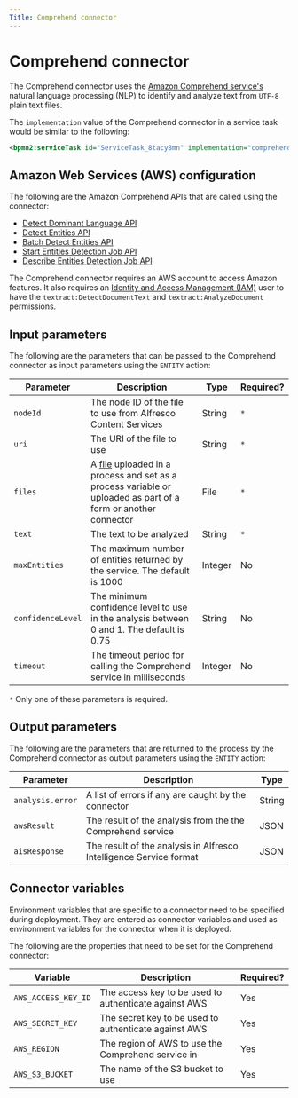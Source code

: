 ```yaml
---
Title: Comprehend connector
---
```


# Comprehend connector
The Comprehend connector uses the [Amazon Comprehend service's](https://aws.amazon.com/comprehend/) natural language processing (NLP) to identify and analyze text from `UTF-8` plain text files.

The `implementation` value of the Comprehend connector in a service task would be similar to the following:

```xml
<bpmn2:serviceTask id="ServiceTask_8tacy8mn" implementation="comprehendConnector.ENTITY" />
```

## Amazon Web Services (AWS) configuration
The following are the Amazon Comprehend APIs that are called using the connector:

* [Detect Dominant Language API](https://docs.aws.amazon.com/comprehend/latest/dg/API_DetectDominantLanguage.html)
* [Detect Entities API](https://docs.aws.amazon.com/comprehend/latest/dg/API_DetectEntities.html)
* [Batch Detect Entities API](https://docs.aws.amazon.com/comprehend/latest/dg/API_BatchDetectEntities.html)
* [Start Entities Detection Job API](https://docs.aws.amazon.com/comprehend/latest/dg/API_StartEntitiesDetectionJob.html)
* [Describe Entities Detection Job API](https://docs.aws.amazon.com/comprehend/latest/dg/API_DescribeEntitiesDetectionJob.html)

The Comprehend connector requires an AWS account to access Amazon features. It also requires an [Identity and Access Management (IAM)](https://aws.amazon.com/iam/) user to have the `textract:DetectDocumentText` and `textract:AnalyzeDocument` permissions. 

## Input parameters
The following are the parameters that can be passed to the Comprehend connector as input parameters using the `ENTITY` action:

| Parameter | Description | Type | Required? |
| --------- | ----------- | ---- | --------- | 
| `nodeId` | The node ID of the file to use from Alfresco Content Services | String | `*` |
| `uri` | The URI of the file to use | String | `*` |
| `files` | A [file](../../modeling/files.md) uploaded in a process and set as a process variable or uploaded as part of a form or another connector | File | `*` |
| `text` | The text to be analyzed | String | `*` |
| `maxEntities` | The maximum number of entities returned by the service. The default is 1000 | Integer | No |
| `confidenceLevel` | The minimum confidence level to use in the analysis between 0 and 1. The default is 0.75  | String | No |
| `timeout` | The timeout period for calling the Comprehend service in milliseconds | Integer | No | 

`*` Only one of these parameters is required.

## Output parameters
The following are the parameters that are returned to the process by the Comprehend connector as output parameters using the `ENTITY` action:

| Parameter | Description | Type |
| --------  | ----------- | ---- |
| `analysis.error` | A list of errors if any are caught by the connector | String |
| `awsResult` | The result of the analysis from the the Comprehend service | JSON |
| `aisResponse` | The result of the analysis in Alfresco Intelligence Service format| JSON |

## Connector variables
Environment variables that are specific to a connector need to be specified during deployment. They are entered as connector variables and used as environment variables for the connector when it is deployed. 

The following are the properties that need to be set for the Comprehend connector: 

| Variable | Description | Required? |
| -------- | ----------- | --------- |
| `AWS_ACCESS_KEY_ID` | The access key to be used to authenticate against AWS | Yes |
| `AWS_SECRET_KEY` | The secret key to be used to authenticate against AWS | Yes |
| `AWS_REGION` | The region of AWS to use the Comprehend service in | Yes | 
| `AWS_S3_BUCKET` | The name of the S3 bucket to use | Yes |